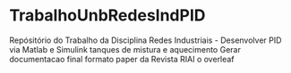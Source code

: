# TrabalhoUnbRedesIndPID
Repósitório do Trabalho da Disciplina Redes Industriais - Desenvolver PID via Matlab e Simulink tanques de mistura e aquecimento Gerar documentacao final formato paper da Revista RIAI o overleaf
